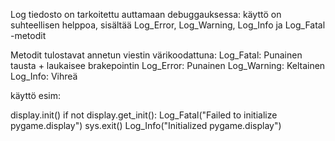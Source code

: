 Log tiedosto on tarkoitettu auttamaan debuggauksessa:
käyttö on suhteellisen helppoa, sisältää Log_Error, Log_Warning, Log_Info ja Log_Fatal -metodit

Metodit tulostavat annetun viestin värikoodattuna:
Log_Fatal:   Punainen tausta + laukaisee brakepointin
Log_Error:   Punainen
Log_Warning: Keltainen
Log_Info:    Vihreä

käyttö esim:

display.init()
        if not display.get_init():
            Log_Fatal("Failed to initialize pygame.display")
            sys.exit()
        Log_Info("Initialized pygame.display")